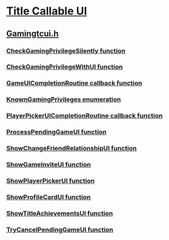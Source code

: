 # [Title Callable UI](index.md)
## [Gamingtcui.h](../gamingtcui/index.md)
### [CheckGamingPrivilegeSilently function](../gamingtcui/nf-gamingtcui-checkgamingprivilegesilently.md)
### [CheckGamingPrivilegeWithUI function](../gamingtcui/nf-gamingtcui-checkgamingprivilegewithui.md)
### [GameUICompletionRoutine callback function](../gamingtcui/nc-gamingtcui-gameuicompletionroutine.md)
### [KnownGamingPrivileges enumeration](../gamingtcui/ne-gamingtcui-knowngamingprivileges.md)
### [PlayerPickerUICompletionRoutine callback function](../gamingtcui/nc-gamingtcui-playerpickeruicompletionroutine.md)
### [ProcessPendingGameUI function](../gamingtcui/nf-gamingtcui-processpendinggameui.md)
### [ShowChangeFriendRelationshipUI function](../gamingtcui/nf-gamingtcui-showchangefriendrelationshipui.md)
### [ShowGameInviteUI function](../gamingtcui/nf-gamingtcui-showgameinviteui.md)
### [ShowPlayerPickerUI function](../gamingtcui/nf-gamingtcui-showplayerpickerui.md)
### [ShowProfileCardUI function](../gamingtcui/nf-gamingtcui-showprofilecardui.md)
### [ShowTitleAchievementsUI function](../gamingtcui/nf-gamingtcui-showtitleachievementsui.md)
### [TryCancelPendingGameUI function](../gamingtcui/nf-gamingtcui-trycancelpendinggameui.md)
